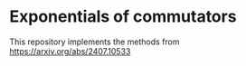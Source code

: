 # Exponentials of commutators
This repository implements the methods from https://arxiv.org/abs/2407.10533
